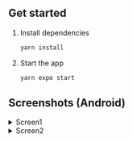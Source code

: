 ## Get started

1. Install dependencies

   ```bash
   yarn install
   ```

2. Start the app

   ```bash
   yarn expo start
   ```

## Screenshots (Android)
<details>
  <summary>Screen1</summary>

  ![Screen1](./assets/screenshots/screen1.jpg)
</details>
<details>
  <summary>Screen2</summary>

  ![Screen2](./assets/screenshots/screen2.jpg)
</details>

